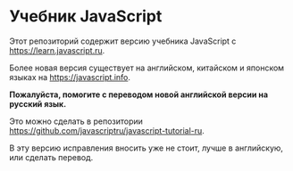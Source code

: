 # Учебник JavaScript

Этот репозиторий содержит версию учебника JavaScript с <https://learn.javascript.ru>.

Более новая версия существует на английском, китайском и японском языках на <https://javascript.info>.

**Пожалуйста, помогите с переводом новой английской версии на русский язык.**

Это можно сделать в репозитории <https://github.com/javascriptru/javascript-tutorial-ru>.

В эту версию исправления вносить уже не стоит, лучше в английскую, или сделать перевод.

